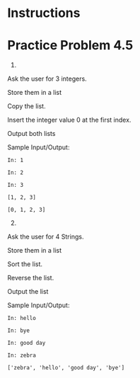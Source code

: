 # Instructions  

# Practice Problem 4.5

1.

Ask the user for 3 integers.

Store them in a list

Copy the list.

Insert the integer value 0 at the first index.

Output both lists

Sample Input/Output:

```
In: 1
```

```
In: 2
```

```
In: 3
```

```
[1, 2, 3]
```

```
[0, 1, 2, 3]
```

2.

Ask the user for 4 Strings.

Store them in a list

Sort the list.

Reverse the list.

Output the list

Sample Input/Output:

```
In: hello
```

```
In: bye
```

```
In: good day
```

```
In: zebra
```

```
['zebra', 'hello', 'good day', 'bye']
```
